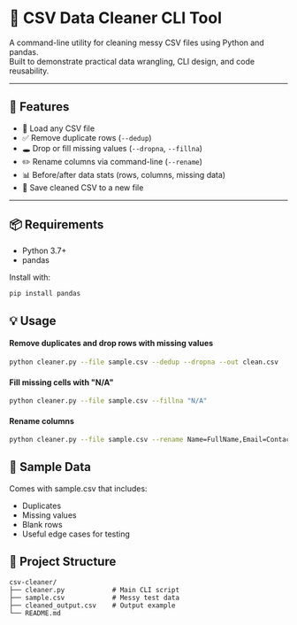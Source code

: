 # 🧹 CSV Data Cleaner CLI Tool

A command-line utility for cleaning messy CSV files using Python and pandas.  
Built to demonstrate practical data wrangling, CLI design, and code reusability.

---

## 🚀 Features

- 📂 Load any CSV file
- ✅ Remove duplicate rows (`--dedup`)
- 🕳️ Drop or fill missing values (`--dropna`, `--fillna`)
- ✏️ Rename columns via command-line (`--rename`)
- 📊 Before/after data stats (rows, columns, missing data)
- 💾 Save cleaned CSV to a new file

---

## 📦 Requirements

- Python 3.7+
- pandas

Install with:
```bash
pip install pandas
```

## 💡 Usage
#### Remove duplicates and drop rows with missing values
```bash
python cleaner.py --file sample.csv --dedup --dropna --out clean.csv
```

#### Fill missing cells with "N/A"
```bash
python cleaner.py --file sample.csv --fillna "N/A"
```

#### Rename columns
```bash
python cleaner.py --file sample.csv --rename Name=FullName,Email=Contact --out renamed.csv
```
## 🧪 Sample Data
Comes with sample.csv that includes:
- Duplicates
- Missing values
- Blank rows
- Useful edge cases for testing

## 📁 Project Structure
```
csv-cleaner/
├── cleaner.py            # Main CLI script
├── sample.csv            # Messy test data
├── cleaned_output.csv    # Output example
└── README.md
```

